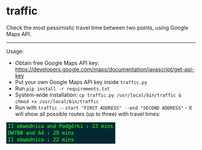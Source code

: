 # traffic
Check the most pessimistic travel time between two points, using Google Maps API.

---
Usage:

* Obtain free Google Maps API key: https://developers.google.com/maps/documentation/javascript/get-api-key
* Put your own Google Maps API key inside ```traffic.py```
* Run ```pip install -r requirements.txt```
* System-wide installation: ```cp traffic.py /usr/local/bin/traffic & chmod +x /usr/local/bin/traffic```
* Run with ```traffic --start "FIRST ADDRESS" --end "SECOND ADDRESS"``` - it will show all possible routes (up to three) with travel times:

![Usage example](/screenshots/screenshot1.png?raw=true)
